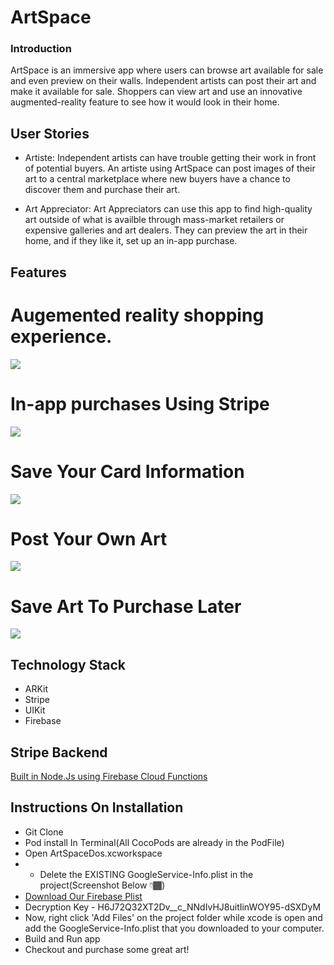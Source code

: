 # ArtSpace 

### Introduction
ArtSpace is an immersive app where users can browse art available for sale and even preview on their walls. Independent artists can post their art and make it available for sale. Shoppers can view art and use an innovative augmented-reality feature to see how it would look in their home. 

## User Stories 
* Artiste: Independent artists can have trouble getting their work in front of potential buyers. An artiste using ArtSpace can post images of their art to a central marketplace where new buyers have a chance to discover them and purchase their art.

* Art Appreciator: Art Appreciators can use this app to find high-quality art outside of what is availble through mass-market retailers or expensive galleries and art dealers. They can preview the art in their home, and if they like it, set up an in-app purchase.

## Features
# Augemented reality shopping experience. 
![](aumentedReality.gif)
# In-app purchases Using Stripe
![](paymentGif.gif) 
# Save Your Card Information  
![](saveCard.gif) 
# Post Your Own Art 
![](uploadArt.gif) 
# Save Art To Purchase Later 
![](savedArtGif.gif)
## Technology Stack
- ARKit
- Stripe
- UIKit
- Firebase 
## Stripe Backend 
[Built in Node.Js using Firebase Cloud Functions](https://github.com/atj3097/ArtSpaceBackend)
## Instructions On Installation
* Git Clone 
* Pod install In Terminal(All CocoPods are already in the PodFile)  
* Open ArtSpaceDos.xcworkspace  
* * Delete the EXISTING GoogleService-Info.plist in the project(Screenshot Below 👇🏾)
* [Download Our Firebase Plist](https://mega.nz/file/YRwFTCyA) 
* Decryption Key - H6J72Q32XT2Dv__c_NNdIvHJ8uitIinWOY95-dSXDyM 
* Now, right click 'Add Files' on the project folder while xcode is open and add the GoogleService-Info.plist that you downloaded to your computer.
* Build and Run app 
* Checkout and purchase some great art!
